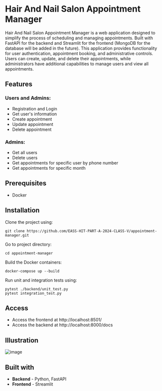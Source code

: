 # Hair And Nail Salon Appointment Manager

Hair And Nail Salon Appointment Manager is a web application designed to simplify the process of scheduling and managing appointments. Built with FastAPI for the backend and Streamlit for the frontend (MongoDB for the database will be added in the future). This application provides functionality for user authentication, appointment booking, and administrative controls. Users can create, update, and delete their appointments, while administrators have additional capabilities to manage users and view all appointments.

## Features

### Users and Admins:

- Registration and Login
- Get user's information
- Create appointment
- Update appointment
- Delete appointment

### Admins:

- Get all users
- Delete users
- Get appointments for specific user by phone number
- Get appointments for specific month


## Prerequisites

- Docker


## Installation

Clone the project using:
```
git clone https://github.com/EASS-HIT-PART-A-2024-CLASS-V/appointment-manager.git
```

Go to project directory:
```
cd appointment-manager 
```

Build the Docker containers:
```
docker-compose up --build
```

Run unit and integration tests using:
```
pytest ./backend/unit_test.py 
pytest integration_test.py  
```

## Access

- Access the frontend at http://localhost:8501/
- Access the backend at http://localhost:8000/docs

## Illustration

![image](https://github.com/EASS-HIT-PART-A-2024-CLASS-V/appointment-manager/assets/133001359/b3e752a2-6515-4f55-8697-d98056c0af50)


## Built with

- **Backend** - Python, FastAPI 
- **Frontend** - Streamlit


